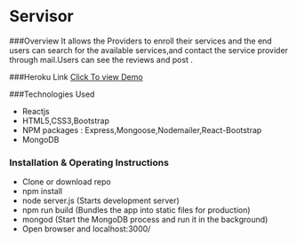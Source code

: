 # Servisor

###Overview
It allows the Providers to enroll their services and the end users can search for the available services,and contact the service provider through mail.Users can see the reviews and post .

###Heroku Link
[Click To view Demo](https://servisor-raji.herokuapp.com/)

###Technologies Used
* Reactjs
* HTML5,CSS3,Bootstrap
* NPM packages : Express,Mongoose,Nodemailer,React-Bootstrap
* MongoDB

### Installation & Operating Instructions 
* Clone or download repo
* npm install
* node server.js (Starts development server)
* npm run build (Bundles the app into static files for production)
* mongod (Start the MongoDB process and run it in the background)
* Open browser and localhost:3000/